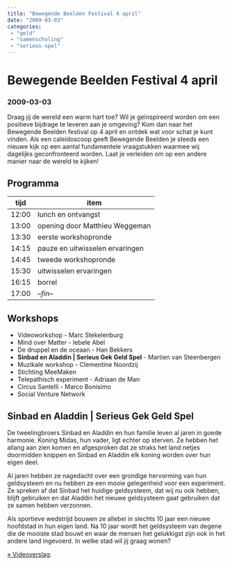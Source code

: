 ```yaml
---
title: "Bewegende Beelden Festival 4 april"
date: "2009-03-03"
categories:
 - "geld"
 - "samenscholing"
 - "serieus-spel"
---
```

# Bewegende Beelden Festival 4 april
### 2009-03-03


Draag jij de wereld een warm hart toe? Wil je geïnspireerd worden om een positieve bijdrage te leveren aan je omgeving? Kom dan naar het Bewegende Beelden festival op 4 april en ontdek wat voor schat je kunt vinden. Als een caleidoscoop geeft Bewegende Beelden je steeds een nieuwe kijk op een aantal fundamentele vraagstukken waarmee wij dagelijks geconfronteerd worden. Laat je verleiden om op een andere manier naar de wereld te kijken!

<!--more-->

## Programma
|tijd|item|
|---|---|
|12:00|lunch en ontvangst|
|13:00|opening door Matthieu Weggeman|
|13:30|eerste workshopronde|
|14:15|pauze en uitwisselen ervaringen|
|14:45|tweede workshopronde|
|15:30|uitwisselen ervaringen|
|16:15|borrel|
|17:00|_–fin–_|

## Workshops

- Videoworkshop - Marc Stekelenburg
- Mind over Matter - Iebele Abel
- De druppel en de oceaan - Han Bekkers
- **Sinbad en Aladdin | Serieus Gek Geld Spel** - Martien van Steenbergen
- Muzikale workshop - Clementine Noordzij
- Stichting MeeMaken
- Telepathisch experiment - Adriaan de Man
- Circus Santelli - Marco Bonisimo
- Social Venture Network

## Sinbad en Aladdin | Serieus Gek Geld Spel
 De tweelingbroers Sinbad en Aladdin en hun familie leven al jaren in goede harmonie. Koning Midas, hun vader, ligt echter op sterven. Ze hebben het allang aan zien komen en afgesproken dat ze straks het land netjes doormidden knippen en Sinbad en Aladdin elk koning worden over hun eigen deel.

Al jaren hebben ze nagedacht over een grondige hervorming van hun geldsysteem en nu hebben ze een mooie gelegenheid voor een experiment. Ze spreken af dat Sinbad het huidige geldsysteem, dat wij nu ook hebben, blijft gebruiken en dat Aladdin het nieuwe geldsysteem gaat gebruiken dat ze samen hebben verzonnen.

Als sportieve wedstrijd bouwen ze allebei in slechts 10 jaar een nieuwe hoofdstad in hun eigen land. Na 10 jaar wordt het geldsysteem van degene die de mooiste stad bouwt en waar de mensen het gelukkigst zijn ook in het andere land ingevoerd. In welke stad wil jij graag wonen?

[» Videoverslag](https://youtu.be/He3xYfa6anw?si=0QDN5xqIjacDG-IN).
